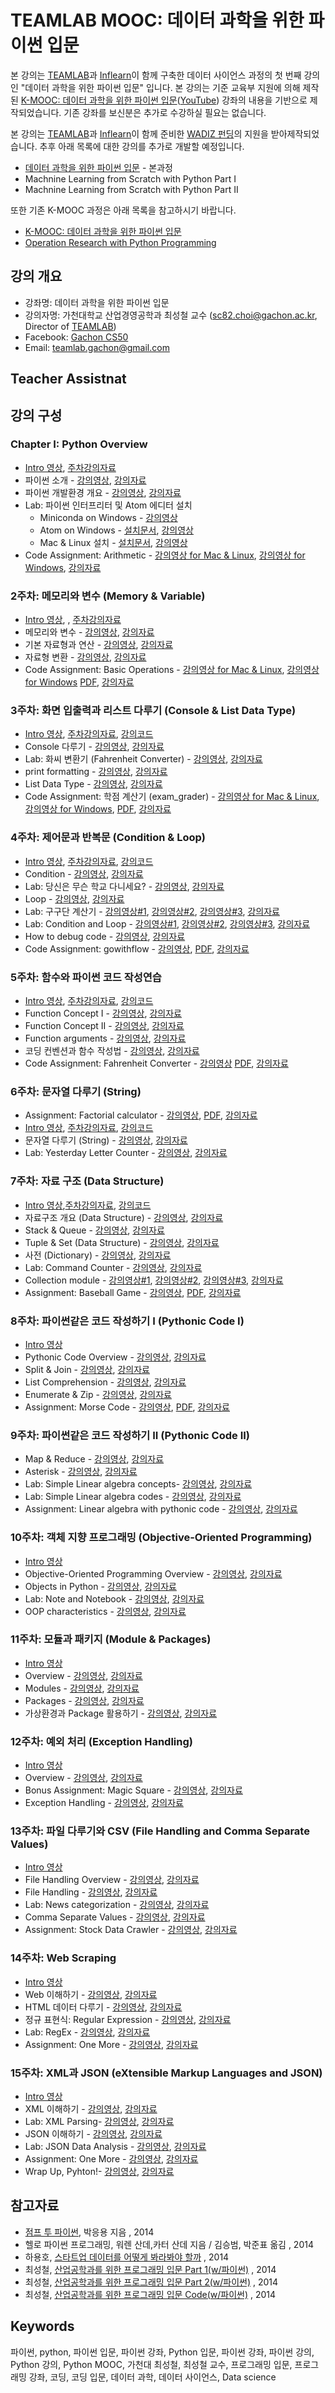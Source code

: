 TEAMLAB MOOC: 데이터 과학을 위한 파이썬 입문
==================================

본 강의는 [TEAMLAB](http://theteamlab.io/)과 [Inflearn](https://www.inflearn.com/course/python-%ED%8C%8C%EC%9D%B4%EC%8D%AC-%EC%9E%85%EB%AC%B8-%EA%B0%95%EC%A2%8C/)이 함께 구축한 데이터 사이언스 과정의 첫 번째 강의인 "데이터 과학을 위한 파이썬 입문" 입니다.
본 강의는 기준 교육부 지원에 의해 제작된 [K-MOOC:  데이터 과학을 위한 파이썬 입문](http://www.kmooc.kr/courses/course-v1:GachonUnivK+ACE.GachonUnivK01+2016_01/about)([YouTube](https://www.youtube.com/playlist?list=PLBHVuYlKEkUJvRVv9_je9j3BpHwGHSZHz)) 강좌의 내용을 기반으로 제작되었습니다. 기존 강좌를 보신분은 추가로 수강하실 필요는 없습니다.

본 강의는 [TEAMLAB](http://theteamlab.io/)과 [Inflearn](https://www.inflearn.com/course/python-%ED%8C%8C%EC%9D%B4%EC%8D%AC-%EC%9E%85%EB%AC%B8-%EA%B0%95%EC%A2%8C/)이 함께 준비한 [WADIZ 펀딩](https://www.wadiz.kr/web/campaign/detail/13991)의 지원을 받아제작되었습니다.
추후 아래 목록에 대한 강의를 추가로 개발할 예정입니다.
- [데이터 과학을 위한 파이썬 입문](https://www.inflearn.com/course/python-%ED%8C%8C%EC%9D%B4%EC%8D%AC-%EC%9E%85%EB%AC%B8-%EA%B0%95%EC%A2%8C/) - 본과정
- Machnine Learning from Scratch with Python Part I
- Machnine Learning from Scratch with Python Part II

또한 기존 K-MOOC 과정은 아래 목록을 참고하시기 바랍니다.
- [K-MOOC: 데이터 과학을 위한 파이썬 입문](https://github.com/TeamLab/Gachon_CS50_Python_KMOOC)
- [Operation Research with Python Programming](https://github.com/TeamLab/Gachon_CS50_OR_KMOOC)


## 강의 개요
* 강좌명: 데이터 과학을 위한 파이썬 입문
* 강의자명: 가천대학교 산업경영공학과 최성철 교수 (sc82.choi@gachon.ac.kr, Director of [TEAMLAB](http://theteamlab.io/))
* Facebook: [Gachon CS50](https://www.facebook.com/GachonCS50)
* Email: teamlab.gachon@gmail.com

## Teacher Assistnat

## 강의 구성
### Chapter I: Python Overview
- [Intro 영상](https://vimeo.com/240098386/452841deb5), [주차강의자료](https://1drv.ms/b/s!ApZ4mg7k2qYhgaJGt8qpW3XliQzhaw)
- 파이썬 소개 - [강의영상](https://vimeo.com/239749752/805ec87259), [강의자료](https://1drv.ms/b/s!ApZ4mg7k2qYhgZ9ugtVA1C_i4FjJVg)
- 파이썬 개발환경 개요 - [강의영상](https://vimeo.com/239748214/9535a02953), [강의자료](https://1drv.ms/b/s!ApZ4mg7k2qYhgZ9pEcEobxk48WDoqQ)
- Lab: 파이썬 인터프리터 및 Atom 에디터 설치
    - Miniconda on Windows - [강의영상](https://vimeo.com/240790667/362a2a3101)
    - Atom on Windows - [설치문서](desc/atom_windows.md), [강의영상](https://vimeo.com/240790718/e78c781836)
    - Mac & Linux 설치 -  [설치문서](desc/atom_macos.md), [강의영상](https://vimeo.com/240790482/6a73c36f03)
- Code Assignment: Arithmetic - [강의영상 for Mac & Linux](https://vimeo.com/240770320/5a5374fd80), [강의영상 for Windows](https://vimeo.com/240759045/74807a9521), [강의자료](https://github.com/TeamLab/introduction_to_python_TEAMLAB_MOOC/tree/master/lab_assignment/lab_1)

### 2주차: 메모리와 변수 (Memory & Variable)
- [Intro 영상](https://vimeo.com/240098521/10be6d6d54), , [주차강의자료](https://1drv.ms/f/s!ApZ4mg7k2qYhgZ9ezXezDeAfUoEiYg)
- 메모리와 변수 - [강의영상](https://vimeo.com/239747784), [강의자료](https://1drv.ms/b/s!ApZ4mg7k2qYhgZ9rS9WHdJz5uLMcMg)
- 기본 자료형과 연산 - [강의영상](https://vimeo.com/239748404/e488934780), [강의자료](https://1drv.ms/b/s!ApZ4mg7k2qYhgZ9tNp4mzALR1ZiILA)
- 자료형 변환 - [강의영상](https://vimeo.com/239749982/bc69a7bbca), [강의자료](https://1drv.ms/b/s!ApZ4mg7k2qYhgaB3uPIYfh3lIuEtmA)
- Code Assignment: Basic Operations - [강의영상 for Mac & Linux](https://vimeo.com/241447239/1d4e6b04e6), [강의영상 for Windows](https://vimeo.com/242003212/d5bb89ef7f) [PDF](https://github.com/TeamLab/introduction_to_python_TEAMLAB_MOOC/raw/master/lab_assignment/lab_2/lab_2.pdf), [강의자료](https://github.com/TeamLab/introduction_to_python_TEAMLAB_MOOC/tree/master/lab_assignment/lab_2)

### 3주차: 화면 입출력과 리스트 다루기 (Console & List Data Type)
- [Intro 영상](https://vimeo.com/240098587/8afe2ed9d8), [주차강의자료](https://1drv.ms/f/s!ApZ4mg7k2qYhgZ9ezXezDeAfUoEiYg), [강의코드](https://github.com/TeamLab/introduction_to_python_TEAMLAB_MOOC/raw/master/code/week_3_code.zip)
- Console 다루기 - [강의영상](https://vimeo.com/239748604/4702bfd90c), [강의자료](https://1drv.ms/b/s!ApZ4mg7k2qYhgaE0jC9cIhQhLk1gBg)
- Lab: 화씨 변환기 (Fahrenheit Converter) - [강의영상](https://vimeo.com/239748736/5b6e9e5b8b), [강의자료](https://1drv.ms/b/s!ApZ4mg7k2qYhgaE1_Z2_nfpp-up_kA)
- print formatting - [강의영상](https://vimeo.com/239748847/45ad0b89cb), [강의자료](https://1drv.ms/b/s!ApZ4mg7k2qYhgaE2qNwO2LS-1PN_Ww)
- List Data Type - [강의영상](https://vimeo.com/240424643/89e5fe5bd8), [강의자료](https://1drv.ms/b/s!ApZ4mg7k2qYhgaFa3AzW676PibQOCg)
- Code Assignment: 학점 계산기 (exam_grader) - [강의영상 for Mac & Linux](https://vimeo.com/242002863/697670aea1), [강의영상 for Windows](https://vimeo.com/242002864/3ca6ccbde7), [PDF](https://github.com/TeamLab/introduction_to_python_TEAMLAB_MOOC/raw/master/lab_assignment/lab_3/lab_3.pdf), [강의자료](https://github.com/TeamLab/introduction_to_python_TEAMLAB_MOOC/tree/master/lab_assignment/lab_3)

### 4주차: 제어문과 반복문 (Condition & Loop)
- [Intro 영상](https://vimeo.com/240098624/d93c7fc6ae), [주차강의자료](https://1drv.ms/b/s!ApZ4mg7k2qYhgaJKxr2f4U_FNVUf7A), [강의코드](https://github.com/TeamLab/introduction_to_python_TEAMLAB_MOOC/raw/master/code/week_4_code.zip)
- Condition - [강의영상](https://vimeo.com/240424287/255504b36c), [강의자료](https://1drv.ms/b/s!ApZ4mg7k2qYhgaII6uTG0K_7r3slvQ)
- Lab: 당신은 무슨 학교 다니세요? - [강의영상](https://vimeo.com/240791163/0a63bdf759), [강의자료](https://1drv.ms/b/s!ApZ4mg7k2qYhgaII6uTG0K_7r3slvQ)
- Loop - [강의영상](https://vimeo.com/239749324/5146a73f87), [강의자료](https://1drv.ms/f/s!ApZ4mg7k2qYhgZ9ezXezDeAfUoEiYg)
- Lab: 구구단 계산기 - [강의영상#1](https://vimeo.com/240791221/80b7413f48), [강의영상#2](https://vimeo.com/240791302/c28a62a0e2), [강의영상#3](https://vimeo.com/240791328/334cb4d7aa), [강의자료](https://1drv.ms/b/s!ApZ4mg7k2qYhgaIMz5EISBRlaQ54Qw)
- Lab: Condition and Loop - [강의영상#1](https://vimeo.com/240791381/9702754a67), [강의영상#2](https://vimeo.com/240791461/c9cf5f66c7), [강의영상#3](https://vimeo.com/240791091/d88b897453), [강의자료](https://1drv.ms/b/s!ApZ4mg7k2qYhgaITyWtELkNRq-wkWw)
- How to debug code - [강의영상](https://vimeo.com/240759192/2fd7f830ce), [강의자료](https://1drv.ms/b/s!ApZ4mg7k2qYhgaIgL7iz3E4xULp5ZA)
- Code Assignment: gowithflow - [강의영상](https://vimeo.com/243877333/ef8179cf61), [PDF](https://github.com/TeamLab/introduction_to_python_TEAMLAB_MOOC/raw/master/lab_assignment/lab_5/lab_5.pdf), [강의자료](https://github.com/TeamLab/introduction_to_python_TEAMLAB_MOOC/tree/master/lab_assignment/lab_5)


### 5주차: 함수와 파이썬 코드 작성연습
- [Intro 영상](https://vimeo.com/240098665/d14f295bd5), [주차강의자료](https://1drv.ms/b/s!ApZ4mg7k2qYhgaJo28xWEKG_2RBvNg), [강의코드](https://github.com/TeamLab/introduction_to_python_TEAMLAB_MOOC/raw/master/code/week_5_code.zip)
- Function Concept I - [강의영상](https://vimeo.com/240423980/5f520c796f), [강의자료](https://1drv.ms/b/s!ApZ4mg7k2qYhgaIdpgJxshH-WrG-Ww)
- Function Concept II - [강의영상](https://vimeo.com/240422591/caaeea1bae), [강의자료](https://1drv.ms/b/s!ApZ4mg7k2qYhgaIbqgBNByawPNaM_w)
- Function arguments - [강의영상](https://vimeo.com/242452110/d5130e515a), [강의자료](https://1drv.ms/b/s!ApZ4mg7k2qYhgaJnmZZsVZHdTh6e0A)
- 코딩 컨벤션과 함수 작성법 - [강의영상](https://vimeo.com/242453042/cfc8fa726b), [강의자료](https://1drv.ms/b/s!ApZ4mg7k2qYhgaIcFvb7Iw2E-31qiw)
- Code Assignment: Fahrenheit Converter - [강의영상](https://vimeo.com/242450557/605bcab791) [PDF](https://github.com/TeamLab/introduction_to_python_TEAMLAB_MOOC/raw/master/lab_assignment/lab_4/lab_4.pdf), [강의자료](https://github.com/TeamLab/introduction_to_python_TEAMLAB_MOOC/tree/master/lab_assignment/lab_4)

### 6주차: 문자열 다루기 (String)
- Assignment: Factorial calculator - [강의영상](https://vimeo.com/245718703/a41d999f0b), [PDF](https://github.com/TeamLab/introduction_to_python_TEAMLAB_MOOC/raw/master/lab_assignment/lab_6/lab_6.pdf), [강의자료](https://github.com/TeamLab/introduction_to_python_TEAMLAB_MOOC/blob/master/lab_assignment/lab_6/READMD.md)
- [Intro 영상](https://vimeo.com/240098700/b13ce1a9b6 ), [주차강의자료](https://1drv.ms/b/s!ApZ4mg7k2qYhgaJo28xWEKG_2RBvNg), [강의코드](https://github.com/TeamLab/introduction_to_python_TEAMLAB_MOOC/raw/master/code/week_6_code.zip)
- 문자열 다루기 (String) - [강의영상](https://vimeo.com/240791530/a79fbbc02f), [강의자료](https://1drv.ms/b/s!ApZ4mg7k2qYhgaIfpTH3tktzEgyV6w)
- Lab: Yesterday Letter Counter - [강의영상](https://vimeo.com/242585899/d5d06aa94a), [강의자료](https://1drv.ms/b/s!ApZ4mg7k2qYhgaIeBMHAZJMV3nS5-g)


### 7주차: 자료 구조 (Data Structure)
- [Intro 영상](https://vimeo.com/240098742/237cd8666d),[주차강의자료](https://1drv.ms/b/s!ApZ4mg7k2qYhgaMc0JeLxQDB_-f2Rw), [강의코드](https://github.com/TeamLab/introduction_to_python_TEAMLAB_MOOC/raw/master/code/week_7_code.zip)
- 자료구조 개요 (Data Structure) - [강의영상](https://vimeo.com/243438963/6938be5a75), [강의자료](https://1drv.ms/b/s!ApZ4mg7k2qYhgaJqwav44nR2pZZm3g)
- Stack & Queue - [강의영상](https://vimeo.com/243445913/ae6d2433f3), [강의자료](https://1drv.ms/b/s!ApZ4mg7k2qYhgaMGgh8RNKX3SYqrmg)
- Tuple & Set (Data Structure) - [강의영상](https://vimeo.com/243446065/20bca98cf0), [강의자료](https://1drv.ms/b/s!ApZ4mg7k2qYhgaMH_cExUthnVI4aGg)
- 사전 (Dictionary) - [강의영상](https://vimeo.com/243452858/e9faf138a1), [강의자료](https://1drv.ms/b/s!ApZ4mg7k2qYhgaMLPQQfl__GLklRug)
- Lab: Command Counter - [강의영상](https://vimeo.com/243454929/27751b8aa4), [강의자료](https://1drv.ms/b/s!ApZ4mg7k2qYhgaMMveIEY8sTiSatZQ)
- Collection module - [강의영상#1](https://vimeo.com/244455039/0bc3a6cacf), [강의영상#2](https://vimeo.com/244455198/f64e705777), [강의영상#3](https://vimeo.com/244455048/7694db0be6), [강의자료](https://1drv.ms/b/s!ApZ4mg7k2qYhgaMbQAVQJZjYEVouuA)
- Assignment: Baseball Game - [강의영상](https://vimeo.com/245723851/63877d7a39), [PDF](https://github.com/TeamLab/introduction_to_python_TEAMLAB_MOOC/raw/master/lab_assignment/lab_7/lab_7.pdf), [강의자료](https://github.com/TeamLab/introduction_to_python_TEAMLAB_MOOC/tree/master/lab_assignment/lab_7)

### 8주차: 파이썬같은 코드 작성하기 I (Pythonic Code I)
- [Intro 영상](https://vimeo.com/240098773/a93f239ae4)
- Pythonic Code Overview - [강의영상](https://vimeo.com/243877235/17f0961515), [강의자료]()
- Split & Join - [강의영상](https://vimeo.com/243877268/7aff6ce79a), [강의자료]()
- List Comprehension - [강의영상](https://vimeo.com/243877294/ffa6aacaf0), [강의자료]()
- Enumerate & Zip - [강의영상](https://vimeo.com/244605530/6b04e8adea), [강의자료]()
- Assignment: Morse Code - [강의영상](), [PDF](https://github.com/TeamLab/introduction_to_python_TEAMLAB_MOOC/raw/master/lab_assignment/lab_8/lab_8.pdf), [강의자료](https://github.com/TeamLab/introduction_to_python_TEAMLAB_MOOC/tree/master/lab_assignment/lab_8)

### 9주차: 파이썬같은 코드 작성하기 II (Pythonic Code II)
- Map & Reduce - [강의영상](https://vimeo.com/245942679/b75740e43f), [강의자료]()
- Asterisk - [강의영상](https://vimeo.com/245924466/a620d515c9), [강의자료]()
- Lab: Simple Linear algebra concepts- [강의영상](https://vimeo.com/245942627/d2e4ef3e5e), [강의자료]()
- Lab: Simple Linear algebra codes - [강의영상](https://vimeo.com/245943473/7372cc35c3), [강의자료]()
- Assignment: Linear algebra with pythonic code - [강의영상](), [강의자료]()

### 10주차: 객체 지향 프로그래밍 (Objective-Oriented Programming)
- [Intro 영상](https://vimeo.com/240098797/bd44e677a6)
- Objective-Oriented Programming Overview - [강의영상](https://vimeo.com/244605833/a23861af96), [강의자료]()
- Objects in Python - [강의영상](https://vimeo.com/245740080/9f2f5ca8df), [강의자료]()
- Lab: Note and Notebook - [강의영상](), [강의자료]()
- OOP characteristics - [강의영상](), [강의자료]()

### 11주차: 모듈과 패키지 (Module & Packages)
- [Intro 영상](https://vimeo.com/240098832/e938dacf6d)
- Overview - [강의영상](https://vimeo.com/245850007/02c821150e), [강의자료]()
- Modules - [강의영상](), [강의자료]()
- Packages - [강의영상](), [강의자료]()
- 가상환경과 Package 활용하기 - [강의영상](), [강의자료]()

### 12주차: 예외 처리 (Exception Handling)
- [Intro 영상](https://vimeo.com/240098864/f4da0302c5)
- Overview - [강의영상](), [강의자료]()
- Bonus Assignment: Magic Square - [강의영상](), [강의자료]()
- Exception Handling - [강의영상](), [강의자료]()

### 13주차: 파일 다루기와 CSV (File Handling and Comma Separate Values)
- [Intro 영상](https://vimeo.com/240098897/f1fde7444f)
- File Handling Overview - [강의영상](), [강의자료]()
- File Handling - [강의영상](), [강의자료]()
- Lab: News categorization - [강의영상](), [강의자료]()
- Comma Separate Values - [강의영상](), [강의자료]()
- Assignment: Stock Data Crawler - [강의영상](), [강의자료]()

### 14주차: Web Scraping
- [Intro 영상](https://vimeo.com/240098928/8e8a4b8a7b)
- Web 이해하기 - [강의영상](), [강의자료]()
- HTML 데이터 다루기 - [강의영상](), [강의자료]()
- 정규 표현식: Regular Expression - [강의영상](), [강의자료]()
- Lab: RegEx - [강의영상](), [강의자료]()
- Assignment: One More - [강의영상](), [강의자료]()

### 15주차: XML과 JSON (eXtensible Markup Languages and JSON)
- [Intro 영상](https://vimeo.com/240343098/08852b09f9)
- XML 이해하기 - [강의영상](), [강의자료]()
- Lab: XML Parsing- [강의영상](), [강의자료]()
- JSON 이해하기 - [강의영상](), [강의자료]()
- Lab: JSON Data Analysis - [강의영상](), [강의자료]()
- Assignment: One More - [강의영상](), [강의자료]()
- Wrap Up, Pyhton!- [강의영상](), [강의자료]()

## 참고자료
- [점프 투 파이썬](https://wikidocs.net/book/1), 박응용 지음 , 2014
- 헬로 파이썬 프로그래밍, 워렌 산데,카터 산데 지음 / 김승범, 박준표 옮김 , 2014
- 하용호, [스타트업 데이터를 어떻게 봐라봐야 할까](http://www.slideshare.net/yongho/ss-32267675) , 2014
- 최성철, [산업공학과를 위한 프로그래밍 입문 Part 1(w/파이썬)](http://www.slideshare.net/blissray/w-37771905) , 2014
- 최성철, [산업공학과를 위한 프로그래밍 입문 Part 2(w/파이썬)](http://www.slideshare.net/blissray/w-part-2) , 2014
- 최성철, [산업공학과를 위한 프로그래밍 입문 Code(w/파이썬)]() , 2014

## Keywords
파이썬, python, 파이썬 입문, 파이썬 강좌, Python 입문, 파이썬 강좌, 파이썬 강의, Python 강의, Python MOOC, 가천대 최성철, 최성철 교수, 프로그래밍 입문, 프로그래밍 강좌, 코딩, 코딩 입문, 데이터 과학, 데이터 사이언스, Data science
